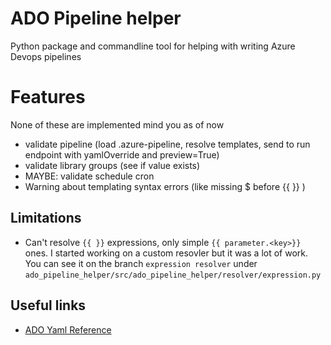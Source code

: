 # ADO Pipeline helper 

Python package and commandline tool for helping with writing Azure Devops pipelines

# Features
None of these are implemented mind you as of now

- validate pipeline (load .azure-pipeline, resolve templates, send to run endpoint with yamlOverride and preview=True)
- validate library groups (see if value exists)
- MAYBE: validate schedule cron
- Warning about templating syntax errors (like missing $ before {{ }} )

## Limitations

- Can't resolve `{{ }}` expressions, only simple `{{ parameter.<key>}}` ones.
I started working on a custom resovler but it was a lot of work. You can see it on the branch `expression resolver` under
`ado_pipeline_helper/src/ado_pipeline_helper/resolver/expression.py`

## Useful links

- [ADO Yaml Reference](https://learn.microsoft.com/en-us/azure/devops/pipelines/yaml-schema/?view=azure-pipelines)

